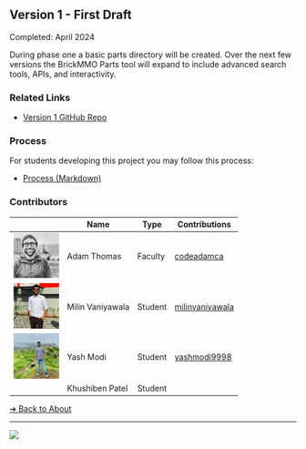 <style>@import url("//readme.codeadam.ca/readme.css");</style>

## Version 1 - First Draft

Completed: April 2024

During phase one a basic parts directory will be created. Over the next few versions the BrickMMO Parts tool will expand to include advanced search tools, APIs, and interactivity.

### Related Links

- [Version 1 GitHub Repo](https://github.com/BrickMMO/parts-v1)

### Process

For students developing this project you may follow this process:

- [Process (Markdown)](v1/parts-v1-process.markdown)

### Contributors

| | Name | Type | Contributions |
| - | - | - | - |
| ![codeadamca](faculty/codeadamca.png) | Adam Thomas | Faculty | [codeadamca](https://contributions.brickmmo.com/faculty/codeadamca) |
| ![Milin](students/milinvaniyawala.png) | Milin Vaniyawala | Student | [milinvaniyawala](https://contributions.brickmmo.com/students/milinvaniyawala) |
| ![Yash](students/yashmodi9998.jpg) | Yash Modi| Student| [yashmodi9998](https://contributions.brickmmo.com/students/yashmodi9998) |
|  | Khushiben Patel | Student |  |

[&#10132; Back to About](/parts-about/)

---

<a href="https://brickmmo.com">
<img src="https://brickmmo.com/images/brickmmo-logo-horizontal.jpg" width="100">
</a>

